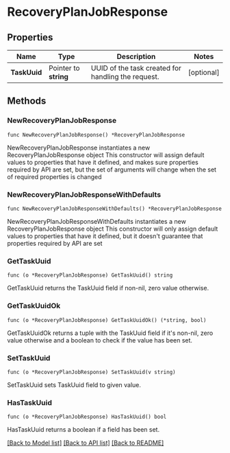 # RecoveryPlanJobResponse

## Properties

Name | Type | Description | Notes
------------ | ------------- | ------------- | -------------
**TaskUuid** | Pointer to **string** | UUID of the task created for handling the request.  | [optional] 

## Methods

### NewRecoveryPlanJobResponse

`func NewRecoveryPlanJobResponse() *RecoveryPlanJobResponse`

NewRecoveryPlanJobResponse instantiates a new RecoveryPlanJobResponse object
This constructor will assign default values to properties that have it defined,
and makes sure properties required by API are set, but the set of arguments
will change when the set of required properties is changed

### NewRecoveryPlanJobResponseWithDefaults

`func NewRecoveryPlanJobResponseWithDefaults() *RecoveryPlanJobResponse`

NewRecoveryPlanJobResponseWithDefaults instantiates a new RecoveryPlanJobResponse object
This constructor will only assign default values to properties that have it defined,
but it doesn't guarantee that properties required by API are set

### GetTaskUuid

`func (o *RecoveryPlanJobResponse) GetTaskUuid() string`

GetTaskUuid returns the TaskUuid field if non-nil, zero value otherwise.

### GetTaskUuidOk

`func (o *RecoveryPlanJobResponse) GetTaskUuidOk() (*string, bool)`

GetTaskUuidOk returns a tuple with the TaskUuid field if it's non-nil, zero value otherwise
and a boolean to check if the value has been set.

### SetTaskUuid

`func (o *RecoveryPlanJobResponse) SetTaskUuid(v string)`

SetTaskUuid sets TaskUuid field to given value.

### HasTaskUuid

`func (o *RecoveryPlanJobResponse) HasTaskUuid() bool`

HasTaskUuid returns a boolean if a field has been set.


[[Back to Model list]](../README.md#documentation-for-models) [[Back to API list]](../README.md#documentation-for-api-endpoints) [[Back to README]](../README.md)


